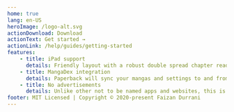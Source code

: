 ```yaml
---
home: true
lang: en-US
heroImage: /logo-alt.svg
actionDownload: Download
actionText: Get started →
actionLink: /help/guides/getting-started
features:
    - title: iPad support
      details: Friendly layout with a robust double spread chapter reader for iPad. (iPadOS 13.4+)
    - title: MangaDex integration
      details: Paperback will sync your mangas and settings to and from MangaDex.
    - title: No advertisements
      details: Unlike other not to be named apps and websites, this is a fully ad-free experience.
footer: MIT Licensed | Copyright © 2020-present Faizan Durrani
---
```

